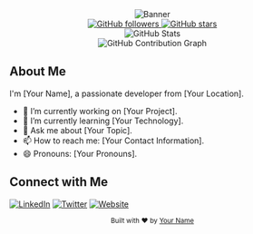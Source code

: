 <!-- Blue Banner -->
<div align="center">
  <img src="https://via.placeholder.com/800x200/3498db/FFFFFF?text=Your+Banner" alt="Banner">
</div>

<!-- Badges -->
<div align="center">
  <a href="https://github.com/frylo0">
    <img src="https://img.shields.io/github/followers/yourusername?label=Followers&style=social" alt="GitHub followers">
  </a>
  <a href="https://github.com/frylo0">
    <img src="https://img.shields.io/github/stars/yourusername?label=Stars&style=social" alt="GitHub stars">
  </a>
</div>

<!-- GitHub Stats -->
<div align="center">
  <img src="https://github-readme-stats.vercel.app/api?username=frylo0&show_icons=true&theme=blue" alt="GitHub Stats">
</div>

<!-- Interactive GitHub Contribution Graph -->
<div align="center">
  <img src="https://github.com/frylo0" alt="GitHub Contribution Graph" usemap="#github-map">
  <map name="github-map">
    <area shape="rect" coords="0,0,50,50" href="https://github.com/frylo0" alt="January" title="January">
    <!-- Add more areas for each month -->
  </map>
</div>

<!-- About Me -->
## About Me

I'm [Your Name], a passionate developer from [Your Location].

- 🔭 I’m currently working on [Your Project].
- 🌱 I’m currently learning [Your Technology].
- 💬 Ask me about [Your Topic].
- 📫 How to reach me: [Your Contact Information].
- 😄 Pronouns: [Your Pronouns].

<!-- Social Media -->
## Connect with Me

[![LinkedIn](https://img.shields.io/badge/LinkedIn-Profile-blue)](https://www.linkedin.com/in/yourusername)
[![Twitter](https://img.shields.io/badge/Twitter-Profile-blue)](https://twitter.com/yourusername)
[![Website](https://img.shields.io/badge/Website-Portfolio-blue)](https://yourwebsite.com)

<!-- Footer -->
<div align="center">
  <sub>Built with ❤︎ by <a href="https://github.com/yourusername">Your Name</a></sub>
</div>
